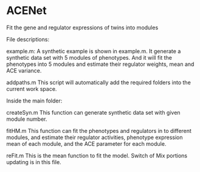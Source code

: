 ACENet
=======

Fit the gene and regulator expressions of twins into modules

File descriptions:

example.m:
A synthetic example is shown in example.m. It generate a synthetic data set with 5 modules of phenotypes. And it will fit the phenotypes into 5 modules and estimate their regulator weights, mean and ACE variance.

addpaths.m
This script will automatically add the required folders into the current work space.

Inside the main folder:

createSyn.m
This function can generate synthetic data set with given module number.

fitHM.m
This function can fit the phenotypes and regulators in to different modules, and estimate their regulator activities, phenotype expression mean of each module, and the ACE parameter for each module.

reFit.m
This is the mean function to fit the model. Switch of Mix portions updating is in this file.

